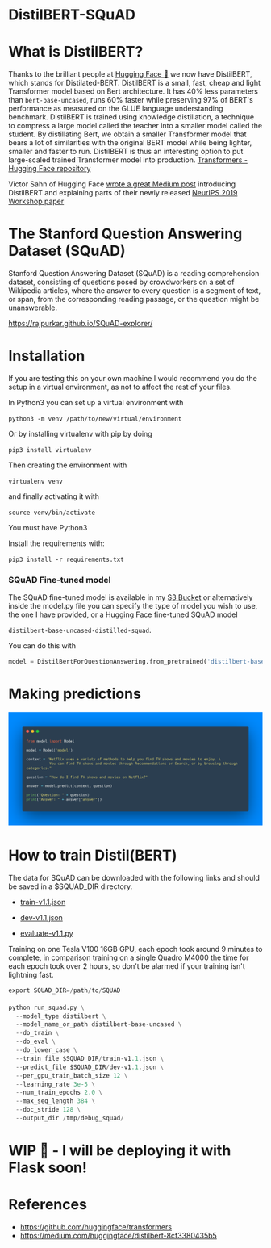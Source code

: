 # DistilBERT-SQuAD

# What is DistilBERT?

Thanks to the brilliant people at [Hugging Face 🤗](https://huggingface.co/) we now have DistilBERT, which stands for Distilated-BERT. DistilBERT is a small, fast, cheap and light Transformer model based on Bert architecture. It has 40% less parameters than `bert-base-uncased`, runs 60% faster while preserving 97% of BERT's performance as measured on the GLUE language understanding benchmark. DistilBERT is trained using knowledge distillation, a technique to compress a large model called the teacher into a smaller model called the student. By distillating Bert, we obtain a smaller Transformer model that bears a lot of similarities with the original BERT model while being lighter, smaller and faster to run. DistilBERT is thus an interesting option to put large-scaled trained Transformer model into production. [Transformers - Hugging Face repository](https://github.com/huggingface/transformers)

Victor Sahn of Hugging Face [wrote a great Medium post](https://medium.com/huggingface/distilbert-8cf3380435b5) introducing DistilBERT and explaining parts of their newly released [NeurIPS 2019 Workshop paper](https://arxiv.org/abs/1910.01108)


# The Stanford Question Answering Dataset (SQuAD)

Stanford Question Answering Dataset (SQuAD) is a reading comprehension dataset, consisting of questions posed by crowdworkers on a set of Wikipedia articles, where the answer to every question is a segment of text, or span, from the corresponding reading passage, or the question might be unanswerable.

https://rajpurkar.github.io/SQuAD-explorer/

# Installation

If you are testing this on your own machine I would recommend you do the setup in a virtual environment, as not to affect the rest of your files. 

In Python3 you can set up a virtual environment with 

`python3 -m venv /path/to/new/virtual/environment`

Or by installing virtualenv with pip by doing 

`pip3 install virtualenv`

Then creating the environment with 

`virtualenv venv` 

and finally activating it with

`source venv/bin/activate`

You must have Python3

Install the requirements with:

`pip3 install -r requirements.txt`

### SQuAD Fine-tuned model 

The SQuAD fine-tuned model is available in my [S3 Bucket](https://distilbert-finetuned-model.s3.eu-west-2.amazonaws.com/pytorch_model.bin) or alternatively inside the model.py file you can specify the type of model you wish to use, the one I have provided, or a Hugging Face fine-tuned SQuAD model

`distilbert-base-uncased-distilled-squad`. 

You can do this with 

```python
model = DistilBertForQuestionAnswering.from_pretrained('distilbert-base-uncased-distilled-squad', config=config)
```

# Making predictions

![alt text](images/carbon.png)

# How to train Distil(BERT)

The data for SQuAD can be downloaded with the following links and should be saved in a $SQUAD_DIR directory.

- [train-v1.1.json](https://rajpurkar.github.io/SQuAD-explorer/dataset/train-v1.1.json)

- [dev-v1.1.json](https://rajpurkar.github.io/SQuAD-explorer/dataset/dev-v1.1.json)

- [evaluate-v1.1.py](https://github.com/allenai/bi-att-flow/blob/master/squad/evaluate-v1.1.py)

Training on one Tesla V100 16GB GPU, each epoch took around 9 minutes to complete, in comparison training on a single Quadro M4000 the time for each epoch took over 2 hours, so don't be alarmed if your training isn't lightning fast.

```python
export SQUAD_DIR=/path/to/SQUAD

python run_squad.py \
  --model_type distilbert \
  --model_name_or_path distilbert-base-uncased \
  --do_train \
  --do_eval \
  --do_lower_case \
  --train_file $SQUAD_DIR/train-v1.1.json \
  --predict_file $SQUAD_DIR/dev-v1.1.json \
  --per_gpu_train_batch_size 12 \
  --learning_rate 3e-5 \
  --num_train_epochs 2.0 \
  --max_seq_length 384 \
  --doc_stride 128 \
  --output_dir /tmp/debug_squad/
  ```
  
  
# WIP 🚧 - I will be deploying it with Flask soon!

# References 

- <https://github.com/huggingface/transformers>
- <https://medium.com/huggingface/distilbert-8cf3380435b5>
